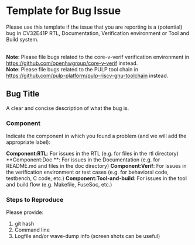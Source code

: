 # Template for Bug Issue

Please use this template if the issue that you are reporting is a (potential) bug in CV32E41P RTL, Documentation, Verification environment or Tool and Build system.

<br>**Note**: Please file bugs related to the core-v-verif verification environment in https://github.com/openhwgroup/core-v-verif instead.
<br>**Note**: Please file bugs related to the PULP tool chain in https://github.com/pulp-platform/pulp-riscv-gnu-toolchain instead.

## Bug Title
A clear and concise description of what the bug is.

### Component
Indicate the component in which you found a problem (and we will add the appropriate label):

**Component:RTL**: For issues in the RTL (e.g. for files in the rtl directory)
**Component:Doc **: For issues in the Documentation (e.g. for README.md and files in the doc directory)
**Component:Verif**: For issues in the verification environment or test cases (e.g. for behavioral code, testbench, C code, etc.)
**Component:Tool-and-build**: For issues in the tool and build flow (e.g. Makefile, FuseSoc, etc.)

### Steps to Reproduce
Please provide:
1. git hash
2. Command line
3. Logfile and/or wave-dump info (screen shots can be useful)
